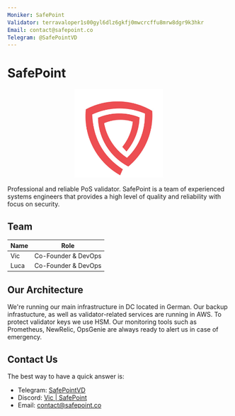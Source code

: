 ```yaml
---
Moniker: SafePoint
Validator: terravaloper1s00gyl6dlz6gkfj0mwcrcffu8mrw8dgr9k3hkr
Email: contact@safepoint.co
Telegram: @SafePointVD
---
```


# SafePoint
<p align="center"><img src="safepoint.png" width="200" height="200"></p>

Professional and reliable PoS validator. SafePoint is a team of experienced systems engineers that provides a high level of quality and reliability with focus on security.

## Team

| Name            | Role                | 
| --------------- | ------------------- | 
| Vic             | Co-Founder & DevOps | 
| Luca            | Co-Founder & DevOps |

## Our Architecture

We're running our main infrastructure in DC located in German. Our backup infrastucture, as well as validator-related services are running in AWS. To protect validator keys we use HSM. Our monitoring tools such as Prometheus, NewRelic, OpsGenie are always ready to alert us in case of emergency.

## Contact Us

The best way to have a quick answer is: 

- Telegram: [SafePointVD](https://t.me/SafePointVD)
- Discord: [Vic | SafePoint](https://discordapp.com/users/978526801800335403)
- Email: contact@safepoint.co
